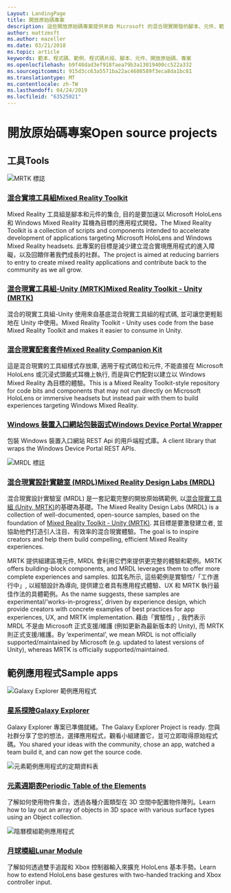 ```yaml
---
Layout: LandingPage
title: 開放原始碼專案
description: 這些開放原始碼專案提供來自 Microsoft 的混合現實開發的腳本、元件、範例和範例, 可協助加速您的混合現實開發。
author: mattzmsft
ms.author: mazeller
ms.date: 03/21/2018
ms.topic: article
keywords: 範本、程式碼、範例、程式碼片段、腳本、元件、開放原始碼、專案
ms.openlocfilehash: b9f48dad3ef918faea79b3a13019400cc522a332
ms.sourcegitcommit: 915d3cc63a5571ba22ac4608589f3eca8da1bc81
ms.translationtype: MT
ms.contentlocale: zh-TW
ms.lasthandoff: 04/24/2019
ms.locfileid: "63525021"
---
```

# <a name="open-source-projects"></a><span data-ttu-id="38f0a-104">開放原始碼專案</span><span class="sxs-lookup"><span data-stu-id="38f0a-104">Open source projects</span></span>

## <a name="tools"></a><span data-ttu-id="38f0a-105">工具</span><span class="sxs-lookup"><span data-stu-id="38f0a-105">Tools</span></span>

![MRTK 標誌](images/MRTK_Logo_Rev.png)

### <a name="mixed-reality-toolkithttpsgithubcommicrosoftholotoolkit"></a>[<span data-ttu-id="38f0a-107">混合實境工具組</span><span class="sxs-lookup"><span data-stu-id="38f0a-107">Mixed Reality Toolkit</span></span>](https://github.com/microsoft/HoloToolkit)

<span data-ttu-id="38f0a-108">Mixed Reality 工具組是腳本和元件的集合, 目的是要加速以 Microsoft HoloLens 和 Windows Mixed Reality 耳機為目標的應用程式開發。</span><span class="sxs-lookup"><span data-stu-id="38f0a-108">The Mixed Reality Toolkit is a collection of scripts and components intended to accelerate development of applications targeting Microsoft HoloLens and Windows Mixed Reality headsets.</span></span> <span data-ttu-id="38f0a-109">此專案的目標是減少建立混合實境應用程式的進入障礙，以及回饋伴著我們成長的社群。</span><span class="sxs-lookup"><span data-stu-id="38f0a-109">The project is aimed at reducing barriers to entry to create mixed reality applications and contribute back to the community as we all grow.</span></span> 

### <a name="mixed-reality-toolkit---unity-mrtkhttpsgithubcommicrosoftholotoolkit-unity"></a>[<span data-ttu-id="38f0a-110">混合現實工具組-Unity (MRTK)</span><span class="sxs-lookup"><span data-stu-id="38f0a-110">Mixed Reality Toolkit - Unity (MRTK)</span></span>](https://github.com/microsoft/HoloToolkit-Unity)

<span data-ttu-id="38f0a-111">混合的現實工具組-Unity 使用來自基底混合現實工具組的程式碼, 並可讓您更輕鬆地在 Unity 中使用。</span><span class="sxs-lookup"><span data-stu-id="38f0a-111">Mixed Reality Toolkit - Unity uses code from the base Mixed Reality Toolkit and makes it easier to consume in Unity.</span></span> 

### <a name="mixed-reality-companion-kithttpsgithubcommicrosofthololenscompanionkit"></a>[<span data-ttu-id="38f0a-112">混合現實配套套件</span><span class="sxs-lookup"><span data-stu-id="38f0a-112">Mixed Reality Companion Kit</span></span>](https://github.com/Microsoft/HoloLensCompanionKit)

<span data-ttu-id="38f0a-113">這是混合現實的工具組樣式存放庫, 適用于程式碼位和元件, 不能直接在 Microsoft HoloLens 或沉浸式頭戴式耳機上執行, 而是與它們配對以建立以 Windows Mixed Reality 為目標的體驗。</span><span class="sxs-lookup"><span data-stu-id="38f0a-113">This is a Mixed Reality Toolkit-style repository for code bits and components that may not run directly on Microsoft HoloLens or immersive headsets but instead pair with them to build experiences targeting Windows Mixed Reality.</span></span> 

### <a name="windows-device-portal-wrapperhttpsgithubcommicrosoftwindowsdeviceportalwrapper"></a>[<span data-ttu-id="38f0a-114">Windows 裝置入口網站包裝函式</span><span class="sxs-lookup"><span data-stu-id="38f0a-114">Windows Device Portal Wrapper</span></span>](https://github.com/Microsoft/WindowsDevicePortalWrapper)

<span data-ttu-id="38f0a-115">包裝 Windows 裝置入口網站 REST Api 的用戶端程式庫。</span><span class="sxs-lookup"><span data-stu-id="38f0a-115">A client library that wraps the Windows Device Portal REST APIs.</span></span>

![MRDL 標誌](images/MRDL_Logo_Rev.png)

### <a name="mixed-reality-design-labs-mrdlhttpsgithubcommicrosoftmrdesignlabsunity"></a>[<span data-ttu-id="38f0a-117">混合現實設計實驗室 (MRDL)</span><span class="sxs-lookup"><span data-stu-id="38f0a-117">Mixed Reality Design Labs (MRDL)</span></span>](https://github.com/Microsoft/MRDesignLabs_Unity)

<span data-ttu-id="38f0a-118">混合現實設計實驗室 (MRDL) 是一套記載完整的開放原始碼範例, 以[混合現實工具組 (Unity, MRTK)](https://github.com/microsoft/HoloToolkit-Unity)的基礎為基礎。</span><span class="sxs-lookup"><span data-stu-id="38f0a-118">The Mixed Reality Design Labs (MRDL) is a collection of well-documented, open-source samples, based on the foundation of [Mixed Reality Toolkit - Unity (MRTK)](https://github.com/microsoft/HoloToolkit-Unity).</span></span> <span data-ttu-id="38f0a-119">其目標是要激發建立者, 並協助他們打造引人注目、有效率的混合現實體驗。</span><span class="sxs-lookup"><span data-stu-id="38f0a-119">The goal is to inspire creators and help them build compelling, efficient Mixed Reality experiences.</span></span>

<span data-ttu-id="38f0a-120">MRTK 提供組建區塊元件, MRDL 會利用它們來提供更完整的體驗和範例。</span><span class="sxs-lookup"><span data-stu-id="38f0a-120">MRTK offers building-block components, and MRDL leverages them to offer more complete experiences and samples.</span></span> <span data-ttu-id="38f0a-121">如其名所示, 這些範例是實驗性/「工作進行中」, 以經驗設計為導向, 提供建立者具有應用程式體驗、UX 和 MRTK 執行最佳作法的具體範例。</span><span class="sxs-lookup"><span data-stu-id="38f0a-121">As the name suggests, these samples are experimental/’works-in-progress’, driven by experience design, which provide creators with concrete examples of best practices for app experiences, UX, and MRTK implementation.</span></span> <span data-ttu-id="38f0a-122">藉由「實驗性」, 我們表示 MRDL 不是由 Microsoft 正式支援/維護 (例如更新為最新版本的 Unity), 而 MRTK 則正式支援/維護。</span><span class="sxs-lookup"><span data-stu-id="38f0a-122">By ‘experimental’, we mean MRDL is not officially supported/maintained by Microsoft (e.g. updated to latest versions of Unity), whereas MRTK is officially supported/maintained.</span></span>


## <a name="sample-apps"></a><span data-ttu-id="38f0a-123">範例應用程式</span><span class="sxs-lookup"><span data-stu-id="38f0a-123">Sample apps</span></span>

![Galaxy Explorer 範例應用程式](images/galaxyexplorer-tile.jpg)
### <a name="galaxy-explorergalaxy-explorermd"></a>[<span data-ttu-id="38f0a-125">星系探險</span><span class="sxs-lookup"><span data-stu-id="38f0a-125">Galaxy Explorer</span></span>](galaxy-explorer.md)

<span data-ttu-id="38f0a-126">Galaxy Explorer 專案已準備就緒。</span><span class="sxs-lookup"><span data-stu-id="38f0a-126">The Galaxy Explorer Project is ready.</span></span> <span data-ttu-id="38f0a-127">您與社群分享了您的想法，選擇應用程式，觀看小組建置它，並可立即取得原始程式碼。</span><span class="sxs-lookup"><span data-stu-id="38f0a-127">You shared your ideas with the community, chose an app, watched a team build it, and can now get the source code.</span></span> 

![元素範例應用程式的定期資料表](images/periodictableofelementsapp-tile.jpg)
### <a name="periodic-table-of-the-elementsperiodic-table-of-the-elementsmd"></a>[<span data-ttu-id="38f0a-129">元素週期表</span><span class="sxs-lookup"><span data-stu-id="38f0a-129">Periodic Table of the Elements</span></span>](periodic-table-of-the-elements.md)

<span data-ttu-id="38f0a-130">了解如何使用物件集合，透過各種介面類型在 3D 空間中配置物件陣列。</span><span class="sxs-lookup"><span data-stu-id="38f0a-130">Learn how to lay out an array of objects in 3D space with various surface types using an Object collection.</span></span>

![陰曆模組範例應用程式](images/lunar-module-tile.png)
### <a name="lunar-modulelunar-modulemd"></a>[<span data-ttu-id="38f0a-132">月球模組</span><span class="sxs-lookup"><span data-stu-id="38f0a-132">Lunar Module</span></span>](lunar-module.md)

<span data-ttu-id="38f0a-133">了解如何透過雙手追蹤和 Xbox 控制器輸入來擴充 HoloLens 基本手勢。</span><span class="sxs-lookup"><span data-stu-id="38f0a-133">Learn how to extend HoloLens base gestures with two-handed tracking and Xbox controller input.</span></span>




